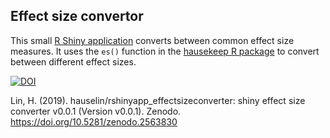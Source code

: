 ## Effect size convertor

This small [R Shiny application](https://hause.shinyapps.io/shinyapp_effectsize/) converts between common effect size measures. It uses the `es()` function in the [hausekeep R package](https://hauselin.github.io/hausekeep/) to convert between different effect sizes.

[![DOI](https://zenodo.org/badge/170142426.svg)](https://zenodo.org/badge/latestdoi/170142426)

Lin, H. (2019). hauselin/rshinyapp_effectsizeconverter: shiny effect size converter v0.0.1 (Version v0.0.1). Zenodo. https://doi.org/10.5281/zenodo.2563830
